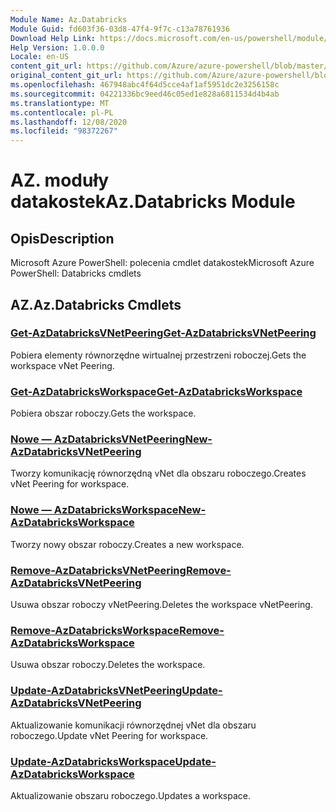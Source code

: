 ```yaml
---
Module Name: Az.Databricks
Module Guid: fd603f36-03d8-47f4-9f7c-c13a78761936
Download Help Link: https://docs.microsoft.com/en-us/powershell/module/az.databricks
Help Version: 1.0.0.0
Locale: en-US
content_git_url: https://github.com/Azure/azure-powershell/blob/master/src/Databricks/help/Az.Databricks.md
original_content_git_url: https://github.com/Azure/azure-powershell/blob/master/src/Databricks/help/Az.Databricks.md
ms.openlocfilehash: 467948abc4f64d5cce4af1af5951dc2e3256158c
ms.sourcegitcommit: 04221336bc9eed46c05ed1e828a6811534d4b4ab
ms.translationtype: MT
ms.contentlocale: pl-PL
ms.lasthandoff: 12/08/2020
ms.locfileid: "98372267"
---
```

# <span data-ttu-id="eb65d-101">AZ. moduły datakostek</span><span class="sxs-lookup"><span data-stu-id="eb65d-101">Az.Databricks Module</span></span>
## <span data-ttu-id="eb65d-102">Opis</span><span class="sxs-lookup"><span data-stu-id="eb65d-102">Description</span></span>
<span data-ttu-id="eb65d-103">Microsoft Azure PowerShell: polecenia cmdlet datakostek</span><span class="sxs-lookup"><span data-stu-id="eb65d-103">Microsoft Azure PowerShell: Databricks cmdlets</span></span>

## <span data-ttu-id="eb65d-104">AZ.</span><span class="sxs-lookup"><span data-stu-id="eb65d-104">Az.Databricks Cmdlets</span></span>
### [<span data-ttu-id="eb65d-105">Get-AzDatabricksVNetPeering</span><span class="sxs-lookup"><span data-stu-id="eb65d-105">Get-AzDatabricksVNetPeering</span></span>](Get-AzDatabricksVNetPeering.md)
<span data-ttu-id="eb65d-106">Pobiera elementy równorzędne wirtualnej przestrzeni roboczej.</span><span class="sxs-lookup"><span data-stu-id="eb65d-106">Gets the workspace vNet Peering.</span></span>

### [<span data-ttu-id="eb65d-107">Get-AzDatabricksWorkspace</span><span class="sxs-lookup"><span data-stu-id="eb65d-107">Get-AzDatabricksWorkspace</span></span>](Get-AzDatabricksWorkspace.md)
<span data-ttu-id="eb65d-108">Pobiera obszar roboczy.</span><span class="sxs-lookup"><span data-stu-id="eb65d-108">Gets the workspace.</span></span>

### [<span data-ttu-id="eb65d-109">Nowe — AzDatabricksVNetPeering</span><span class="sxs-lookup"><span data-stu-id="eb65d-109">New-AzDatabricksVNetPeering</span></span>](New-AzDatabricksVNetPeering.md)
<span data-ttu-id="eb65d-110">Tworzy komunikację równorzędną vNet dla obszaru roboczego.</span><span class="sxs-lookup"><span data-stu-id="eb65d-110">Creates vNet Peering for workspace.</span></span>

### [<span data-ttu-id="eb65d-111">Nowe — AzDatabricksWorkspace</span><span class="sxs-lookup"><span data-stu-id="eb65d-111">New-AzDatabricksWorkspace</span></span>](New-AzDatabricksWorkspace.md)
<span data-ttu-id="eb65d-112">Tworzy nowy obszar roboczy.</span><span class="sxs-lookup"><span data-stu-id="eb65d-112">Creates a new workspace.</span></span>

### [<span data-ttu-id="eb65d-113">Remove-AzDatabricksVNetPeering</span><span class="sxs-lookup"><span data-stu-id="eb65d-113">Remove-AzDatabricksVNetPeering</span></span>](Remove-AzDatabricksVNetPeering.md)
<span data-ttu-id="eb65d-114">Usuwa obszar roboczy vNetPeering.</span><span class="sxs-lookup"><span data-stu-id="eb65d-114">Deletes the workspace vNetPeering.</span></span>

### [<span data-ttu-id="eb65d-115">Remove-AzDatabricksWorkspace</span><span class="sxs-lookup"><span data-stu-id="eb65d-115">Remove-AzDatabricksWorkspace</span></span>](Remove-AzDatabricksWorkspace.md)
<span data-ttu-id="eb65d-116">Usuwa obszar roboczy.</span><span class="sxs-lookup"><span data-stu-id="eb65d-116">Deletes the workspace.</span></span>

### [<span data-ttu-id="eb65d-117">Update-AzDatabricksVNetPeering</span><span class="sxs-lookup"><span data-stu-id="eb65d-117">Update-AzDatabricksVNetPeering</span></span>](Update-AzDatabricksVNetPeering.md)
<span data-ttu-id="eb65d-118">Aktualizowanie komunikacji równorzędnej vNet dla obszaru roboczego.</span><span class="sxs-lookup"><span data-stu-id="eb65d-118">Update vNet Peering for workspace.</span></span>

### [<span data-ttu-id="eb65d-119">Update-AzDatabricksWorkspace</span><span class="sxs-lookup"><span data-stu-id="eb65d-119">Update-AzDatabricksWorkspace</span></span>](Update-AzDatabricksWorkspace.md)
<span data-ttu-id="eb65d-120">Aktualizowanie obszaru roboczego.</span><span class="sxs-lookup"><span data-stu-id="eb65d-120">Updates a workspace.</span></span>

